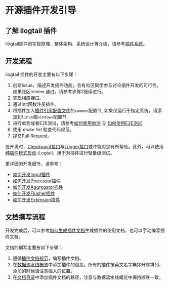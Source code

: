 # 开源插件开发引导

## 了解 ilogtail 插件

ilogtail插件的实现原理、整体架构、系统设计等介绍，请参考[插件系统](../../principle/plugin-system.md)。

## 开发流程

ilogtail 插件的开发主要有以下步骤：

1. 创建Issue，描述开发插件功能，会有社区同学参与讨论插件开发的可行性，如果社区review 通过，请参考步骤2继续进行。
2. 实现相应接口。
3. 通过init函数注册插件。
4. 将插件加入[插件引用配置文件](https://github.com/alibaba/ilogtail/blob/main/plugins.yml)的`common`配置节, 如果仅运行于指定系统，请添加到`linux`或`windows`配置节.
5. 进行单测或者E2E测试，请参考[如何使用单测](../test/unit-test.md) 与 [如何使用E2E测试](../test/e2e-test.md).
6. 使用 *make lint* 检查代码规范。
7. 提交Pull Request。

在开发时，[Checkpoint接口](./checkpoint-api.md)与[Logger接口](./logger-api.md)或许能对您有所帮助。此外，可以使用[纯插件模式启动](./pure-plugin-start.md) iLogtail，用于对插件进行轻量级测试。

更详细的开发细节，请参考：

* [如何开发Input插件](./how-to-write-input-plugins.md)
* [如何开发Processor插件](./how-to-write-processor-plugins.md)
* [如何开发Aggregator插件](./how-to-write-aggregator-plugins.md)
* [如何开发Flusher插件](./how-to-write-flusher-plugins.md)
* [如何开发Extension插件](./how-to-write-extension-plugins.md)

## 文档撰写流程

开发完成后，可以参考[如何生成插件文档](./how-to-genernate-plugin-docs.md)生成插件的使用文档，也可以手动编写插件文档。

文档的编写主要有如下步骤：

1. 遵循[插件文档规范](./plugin-doc-templete.md)，编写插件文档。
2. 在[数据流水线概览](https://github.com/Takuka0311/ilogtail/blob/doc/docs/cn/plugins/overview.md)中添加插件的信息。所有的插件按英文名字典序升序排列，添加的时候请注意插入的位置。
3. 在[文档目录](https://github.com/Takuka0311/ilogtail/blob/doc/docs/cn/SUMMARY.md)中添加插件文档的路径，注意与数据流水线概览中保持顺序一致。
